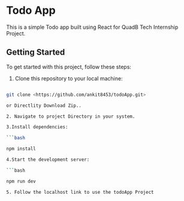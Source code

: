 # Todo App

This is a simple Todo app built using React for QuadB Tech Internship Project.

## Getting Started

To get started with this project, follow these steps:

1. Clone this repository to your local machine:

```bash

git clone <https://github.com/ankit8453/todoApp.git>

or Directlity Download Zip..

2. Navigate to project Directory in your system.

3.Install dependencies:

```bash

npm install

4.Start the development server:

```bash

npm run dev

5. Follow the localhost link to use the todoApp Project



